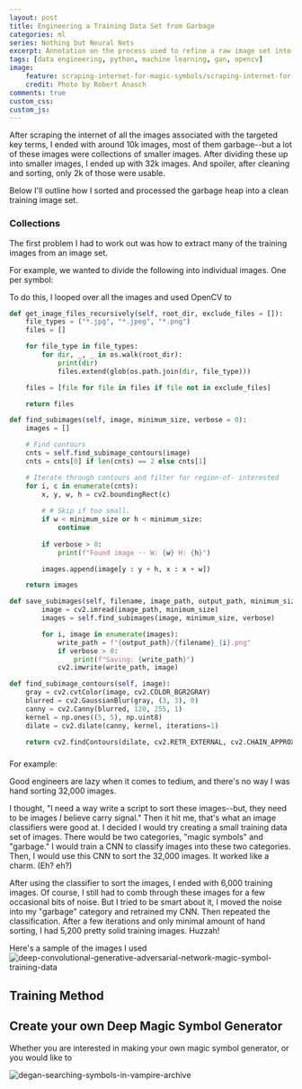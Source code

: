 ```yaml
---
layout: post
title: Engineering a Training Data Set from Garbage
categories: ml
series: Nothing but Neural Nets
excerpt: Annotation on the process used to refine a raw image set into an image set meant to train a generative adversarial network
tags: [data engineering, python, machine learning, gan, opencv]
image: 
    feature: scraping-internet-for-magic-symbols/scraping-internet-for-magic-symbols.png
    credit: Photo by Robert Anasch
comments: true
custom_css:
custom_js: 
---
```


After scraping the internet of all the images associated with the targeted key terms, I ended with around 10k images, most of them garbage--but a lot of these images were collections of smaller images.  After dividing these up into smaller images, I ended up with 32k images.  And spoiler, after cleaning and sorting, only 2k of those were usable.

Below I'll outline how I sorted and processed the garbage heap into a clean training image set.

### Collections
The first problem I had to work out was how to extract many of the training images from an image set.

For example, we wanted to divide the following into individual images.  One per symbol:


To do this, I looped over all the images and used OpenCV to 

```py
def get_image_files_recursively(self, root_dir, exclude_files = []):
    file_types = ("*.jpg", "*.jpeg", "*.png")
    files = []

    for file_type in file_types:
        for dir, _, _ in os.walk(root_dir):
            print(dir)
            files.extend(glob(os.path.join(dir, file_type))) 

    files = [file for file in files if file not in exclude_files]

    return files
```

```py
def find_subimages(self, image, minimum_size, verbose = 0):
    images = []

    # Find contours
    cnts = self.find_subimage_contours(image)
    cnts = cnts[0] if len(cnts) == 2 else cnts[1]

    # Iterate through contours and filter for region-of- interested 
    for i, c in enumerate(cnts):
        x, y, w, h = cv2.boundingRect(c)
        
        # # Skip if too small.
        if w < minimum_size or h < minimum_size:
            continue
        
        if verbose > 0:
            print(f"Found image -- W: {w} H: {h}")

        images.append(image[y : y + h, x : x + w])

    return images
```

```py
def save_subimages(self, filename, image_path, output_path, minimum_size, verbose = 0):        
        image = cv2.imread(image_path, minimum_size)
        images = self.find_subimages(image, minimum_size, verbose)

        for i, image in enumerate(images):
            write_path = f"{output_path}/{filename}_{i}.png"
            if verbose > 0:
                print(f"Saving: {write_path}")
            cv2.imwrite(write_path, image)
```

```py
def find_subimage_contours(self, image):
    gray = cv2.cvtColor(image, cv2.COLOR_BGR2GRAY)
    blurred = cv2.GaussianBlur(gray, (3, 3), 0)
    canny = cv2.Canny(blurred, 120, 255, 1)
    kernel = np.ones((5, 5), np.uint8)
    dilate = cv2.dilate(canny, kernel, iterations=1)

    return cv2.findContours(dilate, cv2.RETR_EXTERNAL, cv2.CHAIN_APPROX_SIMPLE)
```



### 

For example:



Good engineers are lazy when it comes to tedium, and there's no way I was hand sorting 32,000 images.  

I thought, "I need a way write a script to sort these images--but, they need to be images _I_ believe carry signal."  Then it hit me, that's what an image classifiers were good at.  I decided I would try creating a small training data set of images.  There would be two categories, "magic symbols" and "garbage."  I would train a CNN to classify images into these two categories.   Then, I would use this CNN to sort the 32,000 images.  It worked like a charm. (Eh? eh?)

After using the classifier to sort the images, I ended with 6,000 training images.  Of course, I still had to comb through these images for a few occasional bits of noise.  But I tried to be smart about it, I moved the noise into my "garbage" category and retrained my CNN.  Then repeated the classification.  After a few iterations and only minimal amount of hand sorting, I had 5,200 pretty solid training images.  Huzzah!

Here's a sample of the images I used
![deep-convolutional-generative-adversarial-network-magic-symbol-training-data](/images/deep-arcane/training-data-sampler2.png)

## Training Method


## Create your own Deep Magic Symbol Generator

Whether you are interested in making your own magic symbol generator, or you would like to 


![degan-searching-symbols-in-vampire-archive](/images/deep-arcane/thomas_ancient_archives.gif)
